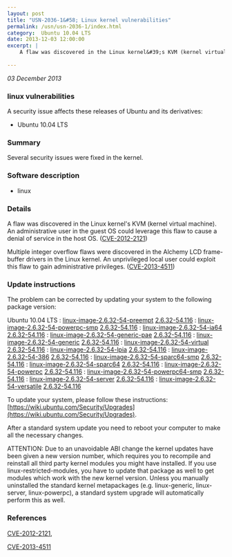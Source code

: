 ```yaml
---
layout: post
title: "USN-2036-1&#58; Linux kernel vulnerabilities"
permalink: /usn/usn-2036-1/index.html
category:  Ubuntu 10.04 LTS
date: 2013-12-03 12:00:00
excerpt: |
    A flaw was discovered in the Linux kernel&#39;s KVM (kernel virtual machine). An administrative user in the guest OS could leverage this flaw to cause a denial of service in the host OS. ([CVE-2012-2121](http://people.ubuntu.com/~ubuntu-security/cve/CVE-2012-2121))
    
--- 
```

 
 

*03 December 2013*

### linux vulnerabilities

A security issue affects these releases of Ubuntu and its derivatives:

* Ubuntu 10.04 LTS

### Summary

Several security issues were fixed in the kernel. 

### Software description

* linux 

### Details

A flaw was discovered in the Linux kernel&#39;s KVM (kernel virtual machine). An administrative user in the guest OS could leverage this flaw to cause a denial of service in the host OS. ([CVE-2012-2121](http://people.ubuntu.com/~ubuntu-security/cve/CVE-2012-2121))

Multiple integer overflow flaws were discovered in the Alchemy LCD frame- buffer drivers in the Linux kernel. An unprivileged local user could exploit this flaw to gain administrative privileges. ([CVE-2013-4511](http://people.ubuntu.com/~ubuntu-security/cve/CVE-2013-4511)) 

### Update instructions

The problem can be corrected by updating your system to the following package version:

Ubuntu 10.04 LTS
 : [linux-image-2.6.32-54-preempt](https://launchpad.net/ubuntu/+source/linux) <span> [2.6.32-54.116](https://launchpad.net/ubuntu/+source/linux/2.6.32-54.116) </span> 
 : [linux-image-2.6.32-54-powerpc-smp](https://launchpad.net/ubuntu/+source/linux) <span> [2.6.32-54.116](https://launchpad.net/ubuntu/+source/linux/2.6.32-54.116) </span> 
 : [linux-image-2.6.32-54-ia64](https://launchpad.net/ubuntu/+source/linux) <span> [2.6.32-54.116](https://launchpad.net/ubuntu/+source/linux/2.6.32-54.116) </span> 
 : [linux-image-2.6.32-54-generic-pae](https://launchpad.net/ubuntu/+source/linux) <span> [2.6.32-54.116](https://launchpad.net/ubuntu/+source/linux/2.6.32-54.116) </span> 
 : [linux-image-2.6.32-54-generic](https://launchpad.net/ubuntu/+source/linux) <span> [2.6.32-54.116](https://launchpad.net/ubuntu/+source/linux/2.6.32-54.116) </span> 
 : [linux-image-2.6.32-54-virtual](https://launchpad.net/ubuntu/+source/linux) <span> [2.6.32-54.116](https://launchpad.net/ubuntu/+source/linux/2.6.32-54.116) </span> 
 : [linux-image-2.6.32-54-lpia](https://launchpad.net/ubuntu/+source/linux) <span> [2.6.32-54.116](https://launchpad.net/ubuntu/+source/linux/2.6.32-54.116) </span> 
 : [linux-image-2.6.32-54-386](https://launchpad.net/ubuntu/+source/linux) <span> [2.6.32-54.116](https://launchpad.net/ubuntu/+source/linux/2.6.32-54.116) </span> 
 : [linux-image-2.6.32-54-sparc64-smp](https://launchpad.net/ubuntu/+source/linux) <span> [2.6.32-54.116](https://launchpad.net/ubuntu/+source/linux/2.6.32-54.116) </span> 
 : [linux-image-2.6.32-54-sparc64](https://launchpad.net/ubuntu/+source/linux) <span> [2.6.32-54.116](https://launchpad.net/ubuntu/+source/linux/2.6.32-54.116) </span> 
 : [linux-image-2.6.32-54-powerpc](https://launchpad.net/ubuntu/+source/linux) <span> [2.6.32-54.116](https://launchpad.net/ubuntu/+source/linux/2.6.32-54.116) </span> 
 : [linux-image-2.6.32-54-powerpc64-smp](https://launchpad.net/ubuntu/+source/linux) <span> [2.6.32-54.116](https://launchpad.net/ubuntu/+source/linux/2.6.32-54.116) </span> 
 : [linux-image-2.6.32-54-server](https://launchpad.net/ubuntu/+source/linux) <span> [2.6.32-54.116](https://launchpad.net/ubuntu/+source/linux/2.6.32-54.116) </span> 
 : [linux-image-2.6.32-54-versatile](https://launchpad.net/ubuntu/+source/linux) <span> [2.6.32-54.116](https://launchpad.net/ubuntu/+source/linux/2.6.32-54.116) </span> 

To update your system, please follow these instructions: [https://wiki.ubuntu.com/Security/Upgrades](https://wiki.ubuntu.com/Security/Upgrades).

After a standard system update you need to reboot your computer to make all the necessary changes.

ATTENTION: Due to an unavoidable ABI change the kernel updates have been given a new version number, which requires you to recompile and reinstall all third party kernel modules you might have installed. If you use linux-restricted-modules, you have to update that package as well to get modules which work with the new kernel version. Unless you manually uninstalled the standard kernel metapackages (e.g. linux-generic, linux-server, linux-powerpc), a standard system upgrade will automatically perform this as well. 

### References

 
 [CVE-2012-2121](http://people.ubuntu.com/~ubuntu-security/cve/CVE-2012-2121), 

 [CVE-2013-4511](http://people.ubuntu.com/~ubuntu-security/cve/CVE-2013-4511)
 

